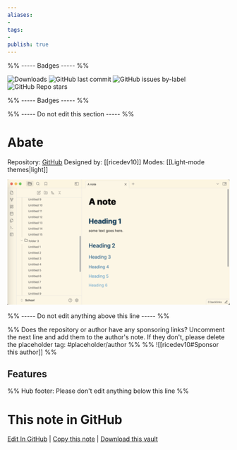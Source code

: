 ```yaml
---
aliases:
- 
tags: 
- 
publish: true
---
```


%% ----- Badges ----- %%

![Downloads](https://img.shields.io/badge/downloads-698-573E7A?style=for-the-badge&logo=)
![GitHub last commit](https://img.shields.io/github/last-commit/ricedev10/Abate-theme?color=573E7A&label=last%20update&logo=github&style=for-the-badge)
![GitHub issues by-label](https://img.shields.io/github/issues/ricedev10/Abate-theme/help%20wanted?color=573E7A&logo=github&style=for-the-badge) 
![GitHub Repo stars](https://img.shields.io/github/stars/ricedev10/Abate-theme?color=573E7A&logo=github&style=for-the-badge)

%% ----- Badges ----- %%

%% ----- Do not edit this section ----- %%

# Abate

Repository: [GitHub](https://github.com/ricedev10/Abate-theme)
Designed by: [[ricedev10]]
Modes: [[Light-mode themes|light]]



![screenshot](https://github.com/ricedev10/Abate-theme/raw/HEAD/ScreenshotPreview.png)

%% ----- Do not edit anything above this line ----- %% 

%% Does the repository or author have any sponsoring links? Uncomment the next line and add them to the author's note. If they don't, please delete the placeholder tag: #placeholder/author %%
%% ![[ricedev10#Sponsor this author]] %%


## Features



%% Hub footer: Please don't edit anything below this line %%

# This note in GitHub

<span class="git-footer">[Edit In GitHub](https://github.dev/obsidian-community/obsidian-hub/blob/main/02%20-%20Community%20Expansions/02.05%20All%20Community%20Expansions/Themes/Abate.md "git-hub-edit-note") | [Copy this note](https://raw.githubusercontent.com/obsidian-community/obsidian-hub/main/02%20-%20Community%20Expansions/02.05%20All%20Community%20Expansions/Themes/Abate.md "git-hub-copy-note") | [Download this vault](https://github.com/obsidian-community/obsidian-hub/archive/refs/heads/main.zip "git-hub-download-vault") </span>
